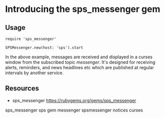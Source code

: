 # Introducing the sps_messenger gem

## Usage

    require 'sps_messenger'

    SPSMessenger.new(host: 'sps').start

In the above example, messages are received and displayed in a curses window from the subscribed topic *messenger*. It's designed for receiving alerts, reminders, and news headlines etc which are published at regular intervals by another service.


## Resources

* sps_messenger https://rubygems.org/gems/sps_messenger

sps_messenger sps gem messenger spsmessenger notices curses
